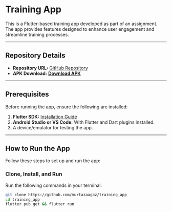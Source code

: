 # Training App

This is a Flutter-based training app developed as part of an assignment. The app provides features designed to enhance user engagement and streamline training processes.

---


## Repository Details
- **Repository URL:** [GitHub Repository](https://github.com/murtazaagaz/training_app)
- **APK Download:** [**Download APK**](https://github.com/murtazaagaz/training_app/blob/main/app-release.apk)

---

## Prerequisites
Before running the app, ensure the following are installed:
1. **Flutter SDK:** [Installation Guide](https://flutter.dev/docs/get-started/install)
2. **Android Studio or VS Code:** With Flutter and Dart plugins installed.
3. A device/emulator for testing the app.

---

## How to Run the App
Follow these steps to set up and run the app:

### Clone, Install, and Run
Run the following commands in your terminal:
```bash
git clone https://github.com/murtazaagaz/training_app
cd training_app
flutter pub get && flutter run
